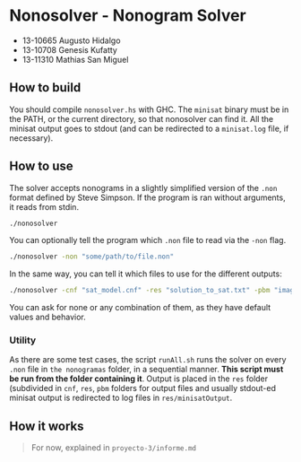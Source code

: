 # Nonosolver - Nonogram Solver

* 13-10665 Augusto Hidalgo
* 13-10708 Genesis Kufatty
* 13-11310 Mathias San Miguel


## How to build

You should compile `nonosolver.hs` with GHC. The `minisat` binary must be in the PATH, or the current directory, so that nonosolver can find it. All the minisat output goes to stdout (and can be redirected to a `minisat.log` file, if necessary).


## How to use

The solver accepts nonograms in a slightly simplified version of the `.non` format defined by Steve Simpson. If the program is ran without arguments, it reads from stdin.

```bash
./nonosolver
```

You can optionally tell the program which `.non` file to read via the `-non` flag.

```bash
./nonosolver -non "some/path/to/file.non"
```

In the same way, you can tell it which files to use for the different outputs: 

```bash
./nonosolver -cnf "sat_model.cnf" -res "solution_to_sat.txt" -pbm "image.pbm"
```

You can ask for none or any combination of them, as they have default values and behavior.


### Utility 

As there are some test cases, the script `runAll.sh` runs the solver on every `.non` file in `the nonogramas` folder, in a sequential manner. **This script must be run from the folder containing it**. Output is placed in the `res` folder (subdivided in `cnf`, `res`, `pbm` folders for output files and usually stdout-ed minisat output is redirected to log files in `res/minisatOutput`.


## How it works

> For now, explained in `proyecto-3/informe.md`
